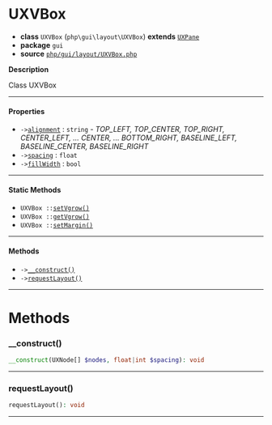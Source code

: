 # UXVBox

- **class** `UXVBox` (`php\gui\layout\UXVBox`) **extends** [`UXPane`](api-docs/classes/php/gui/layout/UXPane.md)
- **package** `gui`
- **source** [`php/gui/layout/UXVBox.php`](./src/main/resources/JPHP-INF/sdk/php/gui/layout/UXVBox.php)

**Description**

Class UXVBox

---

#### Properties

- `->`[`alignment`](#prop-alignment) : `string` - _TOP_LEFT, TOP_CENTER, TOP_RIGHT, CENTER_LEFT, ... CENTER, ... BOTTOM_RIGHT,
BASELINE_LEFT, BASELINE_CENTER, BASELINE_RIGHT_
- `->`[`spacing`](#prop-spacing) : `float`
- `->`[`fillWidth`](#prop-fillwidth) : `bool`

---

#### Static Methods

- `UXVBox ::`[`setVgrow()`](#method-setvgrow)
- `UXVBox ::`[`getVgrow()`](#method-getvgrow)
- `UXVBox ::`[`setMargin()`](#method-setmargin)

---

#### Methods

- `->`[`__construct()`](#method-__construct)
- `->`[`requestLayout()`](#method-requestlayout)

---
# Methods

<a name="method-__construct"></a>

### __construct()
```php
__construct(UXNode[] $nodes, float|int $spacing): void
```

---

<a name="method-requestlayout"></a>

### requestLayout()
```php
requestLayout(): void
```

---
